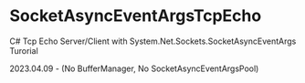 # SocketAsyncEventArgsTcpEcho
C# Tcp Echo Server/Client with System.Net.Sockets.SocketAsyncEventArgs Turorial

2023.04.09 - (No BufferManager, No SocketAsyncEventArgsPool)
